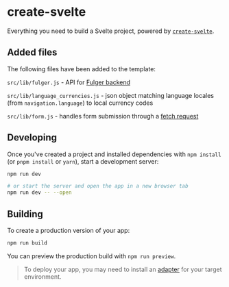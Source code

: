 # create-svelte

Everything you need to build a Svelte project, powered by [`create-svelte`](https://github.com/sveltejs/kit/tree/master/packages/create-svelte).

## Added files

The following files have been added to the template:

`src/lib/fulger.js` - API for [Fulger backend](https://fulger.kangu.ro)

`src/lib/language_currencies.js` - json object matching language locales (from `navigation.language`) to local currency codes

`src/lib/form.js` - handles form submission through a [fetch request](https://developer.mozilla.org/en-US/docs/Web/API/Fetch_API)

## Developing

Once you've created a project and installed dependencies with `npm install` (or `pnpm install` or `yarn`), start a development server:

```bash
npm run dev

# or start the server and open the app in a new browser tab
npm run dev -- --open
```

## Building

To create a production version of your app:

```bash
npm run build
```

You can preview the production build with `npm run preview`.

> To deploy your app, you may need to install an [adapter](https://kit.svelte.dev/docs/adapters) for your target environment.
